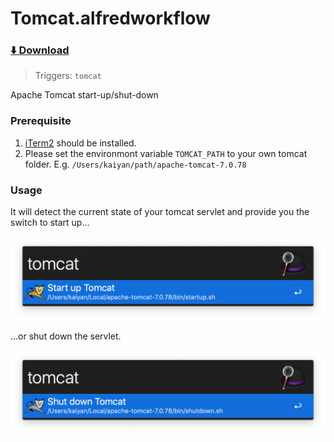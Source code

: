 # Tomcat.alfredworkflow
### [⬇️ Download](https://github.com/yankai1996/Alfred-Workflows/raw/master/Tomcat/Tomcat.alfredworkflow)

> Triggers: `tomcat`

Apache Tomcat start-up/shut-down

### Prerequisite

1. [iTerm2](https://www.iterm2.com/) should be installed.
2. Please set the environmont variable `TOMCAT_PATH` to your own tomcat folder. E.g. `/Users/kaiyan/path/apache-tomcat-7.0.78`

### Usage

It will detect the current state of your tomcat servlet and provide you the switch to start up... 

<img src="https://raw.githubusercontent.com/yankai1996/Alfred-Workflows/master/img/tomcat01.png" alt="tomcat01.png" width="590">

...or shut down the servlet. 

<img src="https://raw.githubusercontent.com/yankai1996/Alfred-Workflows/master/img/tomcat02.png" alt="tomcat02.png" width="590">